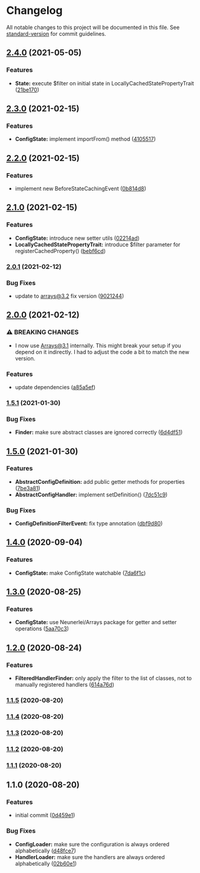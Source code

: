 # Changelog

All notable changes to this project will be documented in this file. See [standard-version](https://github.com/conventional-changelog/standard-version) for commit guidelines.

## [2.4.0](https://github.com/Neunerlei/configuration/compare/v2.3.0...v2.4.0) (2021-05-05)


### Features

* **State:** execute $filter on initial state in LocallyCachedStatePropertyTrait ([21be170](https://github.com/Neunerlei/configuration/commit/21be170847fd82a851549880dcfced7e50d3fb6d))

## [2.3.0](https://github.com/Neunerlei/configuration/compare/v2.2.0...v2.3.0) (2021-02-15)


### Features

* **ConfigState:** implement importFrom() method ([4105517](https://github.com/Neunerlei/configuration/commit/41055171431bc9b457b5c8d26f57c7ae92df6156))

## [2.2.0](https://github.com/Neunerlei/configuration/compare/v2.1.0...v2.2.0) (2021-02-15)


### Features

* implement new BeforeStateCachingEvent ([0b814d8](https://github.com/Neunerlei/configuration/commit/0b814d8d996191d94f145036a0e1e962451a1087))

## [2.1.0](https://github.com/Neunerlei/configuration/compare/v2.0.1...v2.1.0) (2021-02-15)


### Features

* **ConfigState:** introduce new setter utils ([02214ad](https://github.com/Neunerlei/configuration/commit/02214adfd43f30a69a928a676be900579efe08a0))
* **LocallyCachedStatePropertyTrait:** introduce $filter parameter for registerCachedProperty() ([bebf6cd](https://github.com/Neunerlei/configuration/commit/bebf6cd51106d2ee2b9b0a0cf7aac06f0195cd83))

### [2.0.1](https://github.com/Neunerlei/configuration/compare/v2.0.0...v2.0.1) (2021-02-12)


### Bug Fixes

* update to arrays@3.2 fix version ([9021244](https://github.com/Neunerlei/configuration/commit/9021244f772afa7dbd11baa4e1606337dd08a63a))

## [2.0.0](https://github.com/Neunerlei/configuration/compare/v1.5.1...v2.0.0) (2021-02-12)


### ⚠ BREAKING CHANGES

* I now use Arrays@3.1 internally. This might break your
setup if you depend on it indirectly. I had to adjust the code a bit to
match the new version.

### Features

* update dependencies ([a85a5ef](https://github.com/Neunerlei/configuration/commit/a85a5eff40293bb5e7b66c50c015b410cd273920))

### [1.5.1](https://github.com/Neunerlei/configuration/compare/v1.5.0...v1.5.1) (2021-01-30)


### Bug Fixes

* **Finder:** make sure abstract classes are ignored correctly ([6d4df51](https://github.com/Neunerlei/configuration/commit/6d4df51b0f54fffe230da5047f62bba9ee9354d2))

## [1.5.0](https://github.com/Neunerlei/configuration/compare/v1.4.0...v1.5.0) (2021-01-30)


### Features

* **AbstractConfigDefinition:** add public getter methods for properties ([7be3a81](https://github.com/Neunerlei/configuration/commit/7be3a81c1bd2c8c85d78295252a588031073fd44))
* **AbstractConfigHandler:** implement setDefinition() ([7dc51c9](https://github.com/Neunerlei/configuration/commit/7dc51c963e116d13685cfdda05673bcbf6a81acd))


### Bug Fixes

* **ConfigDefinitionFilterEvent:** fix type annotation ([dbf9d80](https://github.com/Neunerlei/configuration/commit/dbf9d8056c4f9bbc9f6f9a194437417ec5f73aba))

## [1.4.0](https://github.com/Neunerlei/configuration/compare/v1.3.0...v1.4.0) (2020-09-04)


### Features

* **ConfigState:** make ConfigState watchable ([7da6f1c](https://github.com/Neunerlei/configuration/commit/7da6f1c24eecb388d96753718594771c467c39d8))

## [1.3.0](https://github.com/Neunerlei/configuration/compare/v1.2.0...v1.3.0) (2020-08-25)


### Features

* **ConfigState:** use Neunerlei/Arrays package for getter and setter operations ([5aa70c3](https://github.com/Neunerlei/configuration/commit/5aa70c3643698f93450980a0fda26b5c27efa030))

## [1.2.0](https://github.com/Neunerlei/configuration/compare/v1.1.5...v1.2.0) (2020-08-24)


### Features

* **FilteredHandlerFinder:** only apply the filter to the list of classes, not to manually registered handlers ([614a76d](https://github.com/Neunerlei/configuration/commit/614a76d81ba9d3b5f9d4fc1a7de086bab8cd0ef5))

### [1.1.5](https://github.com/Neunerlei/configuration/compare/v1.1.4...v1.1.5) (2020-08-20)

### [1.1.4](https://github.com/Neunerlei/configuration/compare/v1.1.3...v1.1.4) (2020-08-20)

### [1.1.3](https://github.com/Neunerlei/configuration/compare/v1.1.2...v1.1.3) (2020-08-20)

### [1.1.2](https://github.com/Neunerlei/configuration/compare/v1.1.1...v1.1.2) (2020-08-20)

### [1.1.1](https://github.com/Neunerlei/configuration/compare/v1.1.0...v1.1.1) (2020-08-20)

## 1.1.0 (2020-08-20)


### Features

* initial commit ([0d459e1](https://github.com/Neunerlei/configuration/commit/0d459e12d43e48a41435a727e0341d332f28c393))


### Bug Fixes

* **ConfigLoader:** make sure the configuration is always ordered alphabetically ([d48fce7](https://github.com/Neunerlei/configuration/commit/d48fce705fc094f743698d36c0c643b49ab16573))
* **HandlerLoader:** make sure the handlers are always ordered alphabetically ([02b60e1](https://github.com/Neunerlei/configuration/commit/02b60e1d175e9d1b2be6e2f05a5e17ede10e7723))
